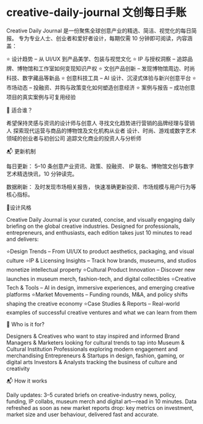 # creative-daily-journal 文创每日手账
Creative Daily Journal 是一份聚焦全球创意产业的精选、简洁、视觉化的每日简报。
专为专业人士、创业者和爱好者设计，每期仅需 10 分钟即可阅读，内容涵盖：

⭐ 设计趋势 – 从 UI/UX 到产品美学、包装与视觉文化
⭐ IP 与授权洞察 – 追踪品牌、博物馆和工作室如何变现知识产权
⭐ 文创产品创新 – 发现博物馆周边、时尚科技、数字藏品等新品
⭐ 创意科技工具 – AI 设计、沉浸式体验与新兴创意平台
⭐ 市场动态 – 投融资、并购与政策变化如何塑造创意经济
⭐ 案例与报告 – 成功创意项目的真实案例与可复用经验

🎯 适合谁？

希望保持灵感与资讯的设计师与创意人
寻找文化趋势进行营销的品牌经理与营销人
探索现代运营与商品的博物馆及文化机构从业者
设计、时尚、游戏或数字艺术领域的创业者与初创公司
追踪文化商业的投资人与分析师

📬 更新机制

每日更新：
5–10 条创意产业资讯、政策、投融资、
IP 联名、博物馆文创与数字艺术精选快讯，10 分钟读完。

数据刷新：
及时发现市场相关报告，
快速准确更新投资、市场规模与用户行为等核心指标。

🐍设计风格



Creative Daily Journal is your curated, concise, and visually engaging daily briefing on the global creative industries.
Designed for professionals, entrepreneurs, and enthusiasts, each edition takes just 10 minutes to read and delivers:

⭐Design Trends – From UI/UX to product aesthetics, packaging, and visual culture
⭐IP & Licensing Insights – Track how brands, museums, and studios monetize intellectual property
⭐Cultural Product Innovation – Discover new launches in museum merch, fashion-tech, and digital collectibles
⭐Creative Tech & Tools – AI in design, immersive experiences, and emerging creative platforms
⭐Market Movements – Funding rounds, M&A, and policy shifts shaping the creative economy
⭐Case Studies & Reports – Real-world examples of successful creative ventures and what we can learn from them

🎯 Who is it for?

Designers & Creatives who want to stay inspired and informed
Brand Managers & Marketers looking for cultural trends to tap into
Museum & Cultural Institution Professionals exploring modern engagement and merchandising
Entrepreneurs & Startups in design, fashion, gaming, or digital arts
Investors & Analysts tracking the business of culture and creativity

📬 How it works

Daily updates: 
3–5 curated briefs on creative-industry news,
policy, funding, IP collabs,
museum merch and digital art—read in 10 minutes.
Data refreshed as soon as new market reports drop:
key metrics on investment, 
market size and user behaviour, 
delivered fast and accurate.
